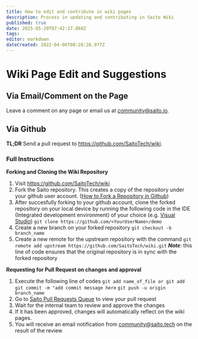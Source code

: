 ```yaml
---
title: How to edit and contribute in wiki pages
description: Process in updating and contributing in Saito Wiki
published: true
date: 2025-05-20T07:42:17.060Z
tags: 
editor: markdown
dateCreated: 2022-04-06T08:28:26.977Z
---
```


# Wiki Page Edit and Suggestions

## Via Email/Comment on the Page

Leave a comment on any page or email us at community@saito.io.

## Via Github

**TL;DR** 
Send a pull request to https://github.com/SaitoTech/wiki. 

### Full Instructions

**Forking and Cloning the Wiki Repository**
1. Visit https://github.com/SaitoTech/wiki
1. Fork the Saito repository. This creates a copy of the repository under your github user account. ([How to Fork a Repository in Github](https://docs.github.com/en/get-started/quickstart/fork-a-repo))
1. After succesfully forking to your github account, clone the forked repository on your local device by running the following code in the IDE (Integrated development environment) of your choice (e.g. [Visual Studio](https://visualstudio.microsoft.com/downloads/))
```git clone https://github.com/<YourUserName>/demo```
4. Create a new branch on your forked repository
```git checkout -b branch_name```
5. Create a new remote for the upstream repository with the command
```git remote add upstream https://github.com/SaitoTech/wiki.git```
***Note***: this line of code ensures that the original repository is in sync with the forked repository 

**Requesting for Pull Request on changes and approval** 
1. Execute the following line of codes
``` git add name_of_file or git add ``` 
```git commit -m "add commit message here```
```git push -u origin branch_name```
2. Go to [Saito Pull Requests Queue](https://github.com/SaitoTech/wiki/pulls) to view your pull request
1. Wait for the internal team to review and approve the changes
1. If it has been approved, changes will automatically reflect on the wiki pages.
1. You will receive an email notification from community@saito.tech on the result of the review




